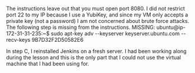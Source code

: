 The instructions leave out that you must open port 8080. I did not restrict port 22 to my IP because I use a YubiKey, and since my VM only accepts a private key (not a password) I am not concerned about brute force attacks. The following step is missing from the instructions.
MISSING: ubuntu@ip-172-31-31-235:~$ sudo apt-key adv --keyserver keyserver.ubuntu.com --recv-keys 9B7D32F2D50582E6

In step C, I reinstalled Jenkins on a fresh server. I had been working along during the lesson and this is the only part that I could not use the virtual machine that I had been using for.
